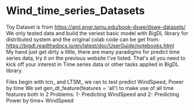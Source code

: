 # Wind_time_series_Datasets
Toy Dataset is from  https://aml.engr.tamu.edu/book-dswe/dswe-datasets/ <br />
We only tested data and build the veriest basic model with BigDL library for distributed system and the original colab code can be get from: https://bigdl.readthedocs.io/en/latest/doc/UserGuide/notebooks.html <br />
My hand just get dirty a little, there are many paradigms for predict time series data, try it on the previous website I've listed. That's all you need to kick off your interest in Time series data or other tasks applied in BigDL library.
 
Files begin with tcn_ and LTSM_ we ran to test predict WindSpeed, Power by time 
We set gen_dt_feature(features = 'all') to make use of all time features both in 2 Problems: 1- Predicting WindSpeed and 2- Predicting Power by time+ WindSpeed
